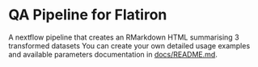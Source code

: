 # QA Pipeline for Flatiron
A nextflow pipeline that creates an RMarkdown HTML summarising 3 transformed datasets
You can create your own detailed usage examples and available parameters documentation in [docs/README.md](docs/README.md).
